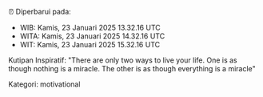 ⏰ Diperbarui pada:
- WIB: Kamis, 23 Januari 2025 13.32.16 UTC
- WITA: Kamis, 23 Januari 2025 14.32.16 UTC
- WIT: Kamis, 23 Januari 2025 15.32.16 UTC

Kutipan Inspiratif:
"There are only two ways to live your life. One is as though nothing is a miracle. The other is as though everything is a miracle"


Kategori: motivational

